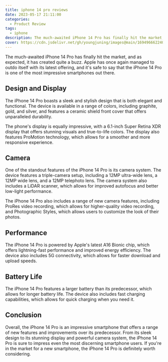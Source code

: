 ```yaml
---
title: iphone 14 pro reviews
date: 2023-05-17 21:11:00
categories:
  - Product Review
tags:
  - iphone
description: The much-awaited iPhone 14 Pro has finally hit the market, and as expected, it has created quite a buzz.
cover: https://cdn.jsdelivr.net/gh/youngjuning/images@main/1694966622406.png
---
```


The much-awaited iPhone 14 Pro has finally hit the market, and as expected, it has created quite a buzz. Apple has once again managed to outdo itself with its latest offering, and it's safe to say that the iPhone 14 Pro is one of the most impressive smartphones out there.

## Design and Display

The iPhone 14 Pro boasts a sleek and stylish design that is both elegant and functional. The device is available in a range of colors, including graphite, gold, and silver, and features a ceramic shield front cover that offers unparalleled durability.

The phone's display is equally impressive, with a 6.1-inch Super Retina XDR display that offers stunning visuals and true-to-life colors. The display also features ProMotion technology, which allows for a smoother and more responsive experience.

## Camera

One of the standout features of the iPhone 14 Pro is its camera system. The device features a triple-camera setup, including a 12MP ultra-wide lens, a 12MP wide lens, and a 12MP telephoto lens. The camera system also includes a LiDAR scanner, which allows for improved autofocus and better low-light performance.

The iPhone 14 Pro also includes a range of new camera features, including ProRes video recording, which allows for higher-quality video recording, and Photographic Styles, which allows users to customize the look of their photos.

## Performance

The iPhone 14 Pro is powered by Apple's latest A16 Bionic chip, which offers lightning-fast performance and improved energy efficiency. The device also includes 5G connectivity, which allows for faster download and upload speeds.

## Battery Life

The iPhone 14 Pro features a larger battery than its predecessor, which allows for longer battery life. The device also includes fast charging capabilities, which allows for quick charging when you need it.

## Conclusion

Overall, the iPhone 14 Pro is an impressive smartphone that offers a range of new features and improvements over its predecessor. From its sleek design to its stunning display and powerful camera system, the iPhone 14 Pro is sure to impress even the most discerning smartphone users. If you're in the market for a new smartphone, the iPhone 14 Pro is definitely worth considering.
